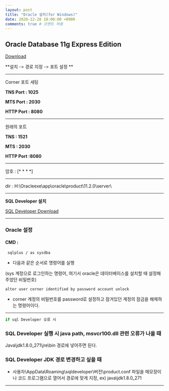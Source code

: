 ```yaml
---
layout: post
title: "Oracle 설치(for Windows)"
date: 2020-12-28 18:00:00 +0900
comments: true # 코멘트 허용
---
```




## Oracle Database 11g Express Edition

[Download](https://www.oracle.com/technetwork/database/database-technologies/express-edition/downloads/xe-prior-releases-5172097.html)

**설치 -> 경로 지정 -> 포트 설정 **

---

Corner 포트 세팅

**TNS Port : 1025**

**MTS Port : 2030**

**HTTP Port : 8080**

---

원래의 포트

**TNS : 1521**

**MTS : 2030**

**HTTP Port :8080**

---

암호 : [* * * *]

---

dir : H:\Oracleexe\app\oracle\product\11.2.0\server\

---

**SQL Developer 설치**

[SQL Developer Download](https://www.oracle.com/technetwork/developer-tools/sql-developer/downloads/index.html)

---



### Oracle 설정

#### CMD :

```
 sqlplus / as sysdba
```

- 다음과 같은 순서로 명령어를 실행

(sys 계정으로 로그인하는 명령어, 여기서 oracle은 데이터베이스를 설치할 때 설정해주었던 비밀번호)

```
alter user corner identified by password account unlock
```

- corner 계정의 비밀번호를 password로 설정하고 잠겨있던 계정의 잠금을 해제하는 명령어이다.

  



---

```java
if sql Developer 오류 시
```

### SQL Developer 실행 시 java path, msvcr100.dll 관련 오류가 나올 때

Java\jdk1.8.0_271\jre\bin 경로에 넣어주면 된다.



### SQL Developer JDK 경로 변경하고 싶을 때

- 사용자\AppData\Roaming\sqldeveloper\버전\product.conf 파일을 메모장이나 코드 프로그램으로 열어서 
  경로에 맞게 지정, ex) java\jdk1.8.0_271



---

